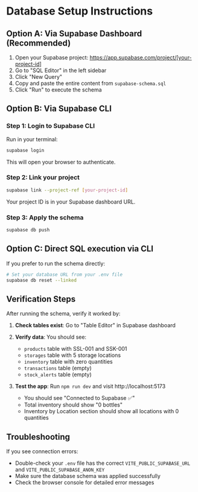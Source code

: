 # Database Setup Instructions

## Option A: Via Supabase Dashboard (Recommended)

1. Open your Supabase project: https://app.supabase.com/project/[your-project-id]
2. Go to "SQL Editor" in the left sidebar
3. Click "New Query"
4. Copy and paste the entire content from `supabase-schema.sql`
5. Click "Run" to execute the schema

## Option B: Via Supabase CLI

### Step 1: Login to Supabase CLI
Run in your terminal:
```bash
supabase login
```
This will open your browser to authenticate.

### Step 2: Link your project
```bash
supabase link --project-ref [your-project-id]
```
Your project ID is in your Supabase dashboard URL.

### Step 3: Apply the schema
```bash
supabase db push
```

## Option C: Direct SQL execution via CLI

If you prefer to run the schema directly:
```bash
# Set your database URL from your .env file
supabase db reset --linked
```

## Verification Steps

After running the schema, verify it worked by:

1. **Check tables exist**: Go to "Table Editor" in Supabase dashboard
2. **Verify data**: You should see:
   - `products` table with SSL-001 and SSK-001
   - `storages` table with 5 storage locations
   - `inventory` table with zero quantities
   - `transactions` table (empty)
   - `stock_alerts` table (empty)

3. **Test the app**: Run `npm run dev` and visit http://localhost:5173
   - You should see "Connected to Supabase ✅"
   - Total inventory should show "0 bottles"
   - Inventory by Location section should show all locations with 0 quantities

## Troubleshooting

If you see connection errors:
- Double-check your `.env` file has the correct `VITE_PUBLIC_SUPABASE_URL` and `VITE_PUBLIC_SUPABASE_ANON_KEY`
- Make sure the database schema was applied successfully
- Check the browser console for detailed error messages